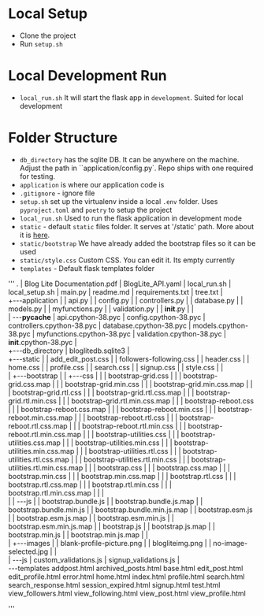 # Local Setup
- Clone the project
- Run `setup.sh`

# Local Development Run
- `local_run.sh` It will start the flask app in `development`. Suited for local development


# Folder Structure

- `db_directory` has the sqlite DB. It can be anywhere on the machine. Adjust the path in ``application/config.py`. Repo ships with one required for testing.
- `application` is where our application code is
- `.gitignore` - ignore file
- `setup.sh` set up the virtualenv inside a local `.env` folder. Uses `pyproject.toml` and `poetry` to setup the project
- `local_run.sh`  Used to run the flask application in development mode
- `static` - default `static` files folder. It serves at '/static' path. More about it is [here](https://flask.palletsprojects.com/en/2.0.x/tutorial/static/).
- `static/bootstrap` We have already added the bootstrap files so it can be used
- `static/style.css` Custom CSS. You can edit it. Its empty currently
- `templates` - Default flask templates folder


'''
.
|   Blog Lite Documentation.pdf
|   BlogLite_API.yaml
|   local_run.sh
|   local_setup.sh
|   main.py
|   readme.md
|   requirements.txt
|   tree.txt
|   
+---application
|   |   api.py
|   |   config.py
|   |   controllers.py
|   |   database.py
|   |   models.py
|   |   myfunctions.py
|   |   validation.py
|   |   __init__.py
|   |   
|   \---__pycache__
|           api.cpython-38.pyc
|           config.cpython-38.pyc
|           controllers.cpython-38.pyc
|           database.cpython-38.pyc
|           models.cpython-38.pyc
|           myfunctions.cpython-38.pyc
|           validation.cpython-38.pyc
|           __init__.cpython-38.pyc
|           
+---db_directory
|       bloglitedb.sqlite3
|       
+---static
|   |   add_edit_post.css
|   |   followers-following.css
|   |   header.css
|   |   home.css
|   |   profile.css
|   |   search.css
|   |   signup.css
|   |   style.css
|   |   
|   +---bootstrap
|   |   +---css
|   |   |       bootstrap-grid.css
|   |   |       bootstrap-grid.css.map
|   |   |       bootstrap-grid.min.css
|   |   |       bootstrap-grid.min.css.map
|   |   |       bootstrap-grid.rtl.css
|   |   |       bootstrap-grid.rtl.css.map
|   |   |       bootstrap-grid.rtl.min.css
|   |   |       bootstrap-grid.rtl.min.css.map
|   |   |       bootstrap-reboot.css
|   |   |       bootstrap-reboot.css.map
|   |   |       bootstrap-reboot.min.css
|   |   |       bootstrap-reboot.min.css.map
|   |   |       bootstrap-reboot.rtl.css
|   |   |       bootstrap-reboot.rtl.css.map
|   |   |       bootstrap-reboot.rtl.min.css
|   |   |       bootstrap-reboot.rtl.min.css.map
|   |   |       bootstrap-utilities.css
|   |   |       bootstrap-utilities.css.map
|   |   |       bootstrap-utilities.min.css
|   |   |       bootstrap-utilities.min.css.map
|   |   |       bootstrap-utilities.rtl.css
|   |   |       bootstrap-utilities.rtl.css.map
|   |   |       bootstrap-utilities.rtl.min.css
|   |   |       bootstrap-utilities.rtl.min.css.map
|   |   |       bootstrap.css
|   |   |       bootstrap.css.map
|   |   |       bootstrap.min.css
|   |   |       bootstrap.min.css.map
|   |   |       bootstrap.rtl.css
|   |   |       bootstrap.rtl.css.map
|   |   |       bootstrap.rtl.min.css
|   |   |       bootstrap.rtl.min.css.map
|   |   |       
|   |   \---js
|   |           bootstrap.bundle.js
|   |           bootstrap.bundle.js.map
|   |           bootstrap.bundle.min.js
|   |           bootstrap.bundle.min.js.map
|   |           bootstrap.esm.js
|   |           bootstrap.esm.js.map
|   |           bootstrap.esm.min.js
|   |           bootstrap.esm.min.js.map
|   |           bootstrap.js
|   |           bootstrap.js.map
|   |           bootstrap.min.js
|   |           bootstrap.min.js.map
|   |           
|   +---images
|   |       blank-profile-picture.png
|   |       blogliteimg.png
|   |       no-image-selected.jpg
|   |       
|   \---js
|           custom_validations.js
|           signup_validations.js
|           
\---templates
        addpost.html
        archived_posts.html
        base.html
        edit_post.html
        edit_profile.html
        error.html
        home.html
        index.html
        profile.html
        search.html
        search_response.html
        session_expired.html
        signup.html
        test.html
        view_followers.html
        view_following.html
        view_post.html
        view_profile.html

'''